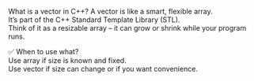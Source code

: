 What is a vector in C++?
A vector is like a smart, flexible array.<br>
It’s part of the C++ Standard Template Library (STL).<br>
Think of it as a resizable array – it can grow or shrink while your program runs.

✅ When to use what? <br>
Use array if size is known and fixed. <br>
Use vector if size can change or if you want convenience.

